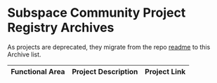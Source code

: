 # Subspace Community Project Registry Archives

As projects are deprecated, they migrate from the repo [readme](https://github.com/subspace-ambassadors/project-registry#readme
) to this Archive list.


| Functional Area | Project Description | Project Link|
| -------------------- | ------------------------------------------------------------------------------------------------------------------------------------------------------------------------------------------------------------------------------------------------------------------------------------------------------------------------------------------------------------------------------------------------------------------------------------------ | ---------------------------------------------------------------------------------------------------------------------------------------------------------------------------------------------------------------------------------------------------------------------------------------------------------------------------------------------------------------------------------------------------------------------------------------------------------------------------------------------------------------------------------------------------------------------------------------------------------------------------------------------------------------------------------------------------------------------------------------------------------------------------------------------------------------------------------------------------------------------------------------------------------------------------------------------------------------------------------------------------------------------------------------------------------------------------------------- |

